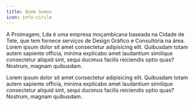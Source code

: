 ```yaml
---
title: Quem Somos
icon: info-circle
---
```


A Proimagem, Lda é uma empresa moçambicana baseada na Cidade de Tete, que tem fornece serviços de Design Gráfico e Consultória na área.
Lorem ipsum dolor sit amet consectetur adipisicing elit. Quibusdam totam autem sapiente officia, minima explicabo amet laudantium similique consectetur aliquid sint, sequi ducimus facilis reiciendis optio quas? Nostrum, magnam quibusdam.

Lorem ipsum dolor sit amet consectetur adipisicing elit. Quibusdam totam autem sapiente officia, minima explicabo amet laudantium similique consectetur aliquid sint, sequi ducimus facilis reiciendis optio quas? Nostrum, magnam quibusdam.